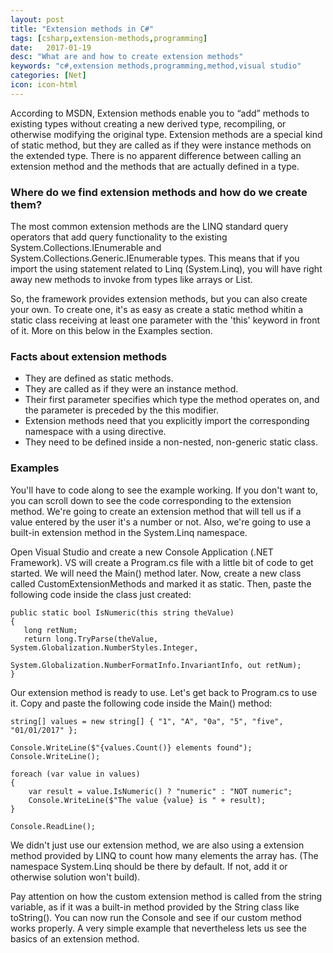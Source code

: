 ```yaml
---
layout: post
title: "Extension methods in C#"
tags: [csharp,extension-methods,programming]
date:   2017-01-19
desc: "What are and how to create extension methods"
keywords: "c#,extension methods,programming,method,visual studio"
categories: [Net]
icon: icon-html
---
```


According to MSDN, Extension methods enable you to “add” methods to existing types without creating a new derived type, recompiling, or otherwise modifying the original type. Extension methods are a special kind of static method, but they are called as if they were instance methods on the extended type. There is no apparent difference between calling an extension method and the methods that are actually defined in a type.


### Where do we find extension methods and how do we create them?

The most common extension methods are the LINQ standard query operators that add query functionality to the existing System.Collections.IEnumerable and System.Collections.Generic.IEnumerable types.
This means that if you import the using statement related to Linq (System.Linq), you will have right away new methods to invoke from types like arrays or List.

So, the framework provides extension methods, but you can also create your own. To create one, it's as easy as create a static method whitin a static class receiving at least one parameter with the 'this' keyword in front of it. More on this below in the Examples section.


### Facts about extension methods

- They are defined as static methods.
- They are called as if they were an instance method.
- Their first parameter specifies which type the method operates on, and the parameter is preceded by the this modifier.
- Extension methods need that you explicitly import the corresponding namespace with a using directive.
- They need to be defined inside a non-nested, non-generic static class.


### Examples

You'll have to code along to see the example working. If you don't want to, you can scroll
down to see the code corresponding to the extension method.
We're going to create an extension method that will tell us if a value entered by the user
it's a number or not. Also, we're going to use a built-in extension method in the System.Linq namespace.

Open Visual Studio and create a new Console Application (.NET Framework). VS will create a Program.cs file with a little bit of code to get started. We will need the Main() method later. Now, create a new class called CustomExtensionMethods and marked it as static.
Then, paste the following code inside the class just created:
```
public static bool IsNumeric(this string theValue)
{
   long retNum;
   return long.TryParse(theValue, System.Globalization.NumberStyles.Integer, 
					    System.Globalization.NumberFormatInfo.InvariantInfo, out retNum);
}
```

Our extension method is ready to use. Let's get back to Program.cs to use it. 
Copy and paste the following code inside the Main() method:
```
string[] values = new string[] { "1", "A", "0a", "5", "five", "01/01/2017" };

Console.WriteLine($"{values.Count()} elements found");
Console.WriteLine();

foreach (var value in values)
{
    var result = value.IsNumeric() ? "numeric" : "NOT numeric";
    Console.WriteLine($"The value {value} is " + result);
}

Console.ReadLine();
```

We didn't just use our extension method, we are also using a extension method provided by LINQ to count how many elements the array has. (The namespace System.Linq should be there by default. If not, add it or otherwise solution won't build).

Pay attention on how the custom extension method is called from the string variable, as if it was a built-in method provided by the String class like toString().
You can now run the Console and see if our custom method works properly.
A very simple example that nevertheless lets us see the basics of an extension method.
